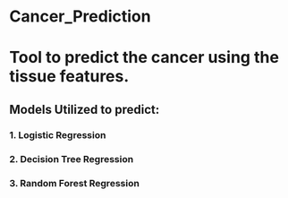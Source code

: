 # Cancer_Prediction

# Tool to predict the cancer using the tissue features.


## Models Utilized to predict:
### 1. Logistic Regression
### 2. Decision Tree Regression
### 3. Random Forest Regression

